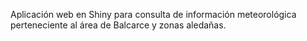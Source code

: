 Aplicación web en Shiny para consulta de información meteorológica perteneciente al área de Balcarce y zonas aledañas.
